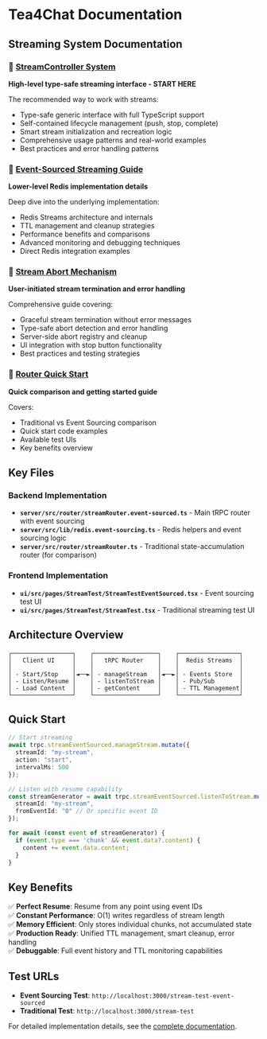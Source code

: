 # Tea4Chat Documentation

## Streaming System Documentation

### 🎯 [StreamController System](./stream-controller.md)
**High-level type-safe streaming interface - START HERE**

The recommended way to work with streams:
- Type-safe generic interface with full TypeScript support
- Self-contained lifecycle management (push, stop, complete)
- Smart stream initialization and recreation logic
- Comprehensive usage patterns and real-world examples
- Best practices and error handling patterns

### 📖 [Event-Sourced Streaming Guide](./event-sourcing-streams.md)
**Lower-level Redis implementation details**

Deep dive into the underlying implementation:
- Redis Streams architecture and internals
- TTL management and cleanup strategies
- Performance benefits and comparisons
- Advanced monitoring and debugging techniques
- Direct Redis integration examples

### 🛑 [Stream Abort Mechanism](./stream-abort-mechanism.md)
**User-initiated stream termination and error handling**

Comprehensive guide covering:
- Graceful stream termination without error messages
- Type-safe abort detection and error handling
- Server-side abort registry and cleanup
- UI integration with stop button functionality
- Best practices and testing strategies

### 🚀 [Router Quick Start](../server/src/router/README.md)
**Quick comparison and getting started guide**

Covers:
- Traditional vs Event Sourcing comparison
- Quick start code examples
- Available test UIs
- Key benefits overview

## Key Files

### Backend Implementation
- **`server/src/router/streamRouter.event-sourced.ts`** - Main tRPC router with event sourcing
- **`server/src/lib/redis.event-sourcing.ts`** - Redis helpers and event sourcing logic
- **`server/src/router/streamRouter.ts`** - Traditional state-accumulation router (for comparison)

### Frontend Implementation  
- **`ui/src/pages/StreamTest/StreamTestEventSourced.tsx`** - Event sourcing test UI
- **`ui/src/pages/StreamTest/StreamTest.tsx`** - Traditional streaming test UI

## Architecture Overview

```
┌─────────────────┐    ┌──────────────────┐    ┌─────────────────┐
│   Client UI     │    │   tRPC Router    │    │  Redis Streams  │
│                 │    │                  │    │                 │
│ - Start/Stop    │◄──►│ - manageStream   │◄──►│ - Events Store  │
│ - Listen/Resume │    │ - listenToStream │    │ - Pub/Sub       │
│ - Load Content  │    │ - getContent     │    │ - TTL Management│
└─────────────────┘    └──────────────────┘    └─────────────────┘
```

## Quick Start

```typescript
// Start streaming
await trpc.streamEventSourced.manageStream.mutate({
  streamId: "my-stream",
  action: "start",
  intervalMs: 500
});

// Listen with resume capability
const streamGenerator = await trpc.streamEventSourced.listenToStream.mutate({
  streamId: "my-stream",
  fromEventId: "0" // Or specific event ID
});

for await (const event of streamGenerator) {
  if (event.type === 'chunk' && event.data?.content) {
    content += event.data.content;
  }
}
```

## Key Benefits

✅ **Perfect Resume**: Resume from any point using event IDs  
✅ **Constant Performance**: O(1) writes regardless of stream length  
✅ **Memory Efficient**: Only stores individual chunks, not accumulated state  
✅ **Production Ready**: Unified TTL management, smart cleanup, error handling  
✅ **Debuggable**: Full event history and TTL monitoring capabilities  

## Test URLs

- **Event Sourcing Test**: `http://localhost:3000/stream-test-event-sourced`
- **Traditional Test**: `http://localhost:3000/stream-test`

For detailed implementation details, see the [complete documentation](./event-sourcing-streams.md). 